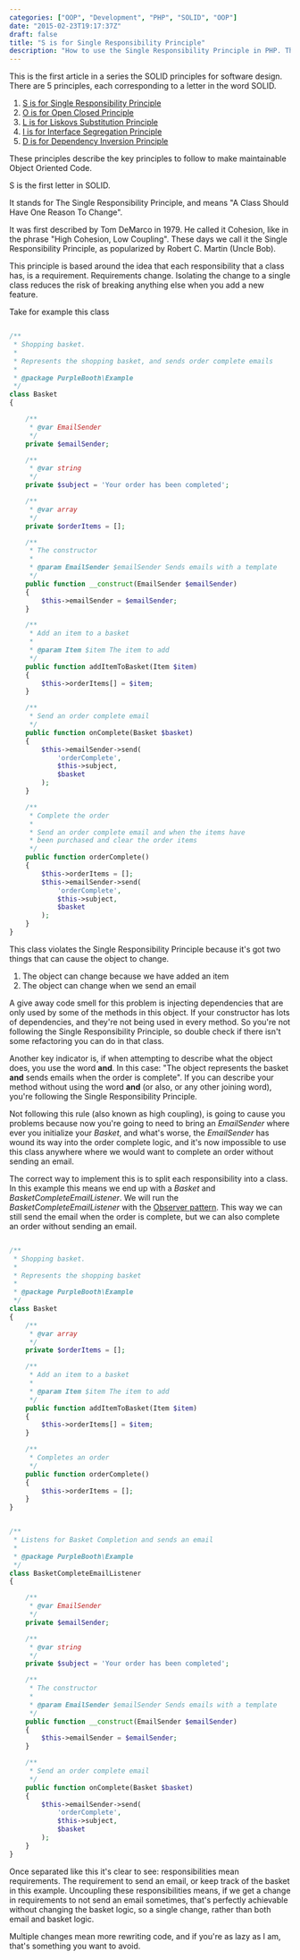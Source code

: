 ```yaml
---
categories: ["OOP", "Development", "PHP", "SOLID", "OOP"]
date: "2015-02-23T19:17:37Z"
draft: false
title: "S is for Single Responsibility Principle"
description: "How to use the Single Responsibility Principle in PHP. The first in a series on SOLID."
---
```


This is the first article in a series the SOLID principles for software design. There are 5 principles, each corresponding to a letter in the word SOLID.

1.  [S is for Single Responsibility Principle](/blog/2015/1/23/s-is-for-single-responsibility-principle)
2.  [O is for Open Closed Principle](/blog/2015/1/24/o-is-for-open-closed-principle)
3.  [L is for Liskovs Substitution Principle](/blog/2015/1/25/l-is-for-liskovs-substitution-principle)
4.  [I is for Interface Segregation Principle](/blog/2015/1/28/i-is-for-interface-segregation-principle)
5.  [D is for Dependency Inversion Principle](/blog/2015/2/1/d-is-for-dependency-inversion-principle)

These principles describe the key principles to follow to make maintainable Object Oriented Code.

S is the first letter in SOLID.

It stands for The Single Responsibility Principle, and means "A Class Should Have One Reason To Change".

It was first described by Tom DeMarco in 1979. He called it Cohesion, like in the phrase "High Cohesion, Low Coupling". These days we call it the Single Responsibility Principle, as popularized by Robert C. Martin (Uncle Bob).

This principle is based around the idea that each responsibility that a class has, is a requirement. Requirements change. Isolating the change to a single class reduces the risk of breaking anything else when you add a new feature.

Take for example this class

```php

/**
 * Shopping basket.
 *
 * Represents the shopping basket, and sends order complete emails
 *
 * @package PurpleBooth\Example
 */
class Basket
{

    /**
     * @var EmailSender
     */
    private $emailSender;

    /**
     * @var string
     */
    private $subject = 'Your order has been completed';

    /**
     * @var array
     */
    private $orderItems = [];

    /**
     * The constructor
     *
     * @param EmailSender $emailSender Sends emails with a template
     */
    public function __construct(EmailSender $emailSender)
    {
        $this->emailSender = $emailSender;
    }

    /**
     * Add an item to a basket
     *
     * @param Item $item The item to add
     */
    public function addItemToBasket(Item $item)
    {
        $this->orderItems[] = $item;
    }

    /**
     * Send an order complete email
     */
    public function onComplete(Basket $basket)
    {
        $this->emailSender->send(
            'orderComplete',
            $this->subject,
            $basket
        );
    }

    /**
     * Complete the order
     *
     * Send an order complete email and when the items have
     * been purchased and clear the order items
     */
    public function orderComplete()
    {
        $this->orderItems = [];
        $this->emailSender->send(
            'orderComplete',
            $this->subject,
            $basket
        );
    }
}
```

This class violates the Single Responsibility Principle because it's got two things that can cause the object to change.

1.  The object can change because we have added an item
2.  The object can change when we send an email

A give away code smell for this problem is injecting dependencies that are only used by some of the methods in this object. If your constructor has lots of dependencies, and they're not being used in every method. So you're not following the Single Responsibility Principle, so double check if there isn't some refactoring you can do in that class.

Another key indicator is, if when attempting to describe what the object does, you use the word **and**. In this case: "The object represents the basket **and** sends emails when the order is complete". If you can describe your method without using the word **and** (or also, or any other joining word), you're following the Single Responsibility Principle.

Not following this rule (also known as high coupling), is going to cause you problems because now you're going to need to bring an _EmailSender_ where ever you initialize your _Basket_, and what's worse, the _EmailSender_ has wound its way into the order complete logic, and it's now impossible to use this class anywhere where we would want to complete an order without sending an email.

The correct way to implement this is to split each responsibility into a class. In this example this means we end up with a _Basket_ and _BasketCompleteEmailListener_. We will run the _BasketCompleteEmailListener_ with the [Observer pattern](https://en.wikipedia.org/wiki/Observer_pattern). This way we can still send the email when the order is complete, but we can also complete an order without sending an email.

```php

/**
 * Shopping basket.
 *
 * Represents the shopping basket
 *
 * @package PurpleBooth\Example
 */
class Basket
{
    /**
     * @var array
     */
    private $orderItems = [];

    /**
     * Add an item to a basket
     *
     * @param Item $item The item to add
     */
    public function addItemToBasket(Item $item)
    {
        $this->orderItems[] = $item;
    }

    /**
     * Completes an order
     */
    public function orderComplete()
    {
        $this->orderItems = [];
    }
}

```

```php

/**
 * Listens for Basket Completion and sends an email
 *
 * @package PurpleBooth\Example
 */
class BasketCompleteEmailListener
{

    /**
     * @var EmailSender
     */
    private $emailSender;

    /**
     * @var string
     */
    private $subject = 'Your order has been completed';

    /**
     * The constructor
     *
     * @param EmailSender $emailSender Sends emails with a template
     */
    public function __construct(EmailSender $emailSender)
    {
        $this->emailSender = $emailSender;
    }

    /**
     * Send an order complete email
     */
    public function onComplete(Basket $basket)
    {
        $this->emailSender->send(
            'orderComplete',
            $this->subject,
            $basket
        );
    }
}
```

Once separated like this it's clear to see: responsibilities mean requirements. The requirement to send an email, or keep track of the basket in this example. Uncoupling these responsibilities means, if we get a change in requirements to not send an email sometimes, that's perfectly achievable without changing the basket logic, so a single change, rather than both email and basket logic.

Multiple changes mean more rewriting code, and if you're as lazy as I am, that's something you want to avoid.
